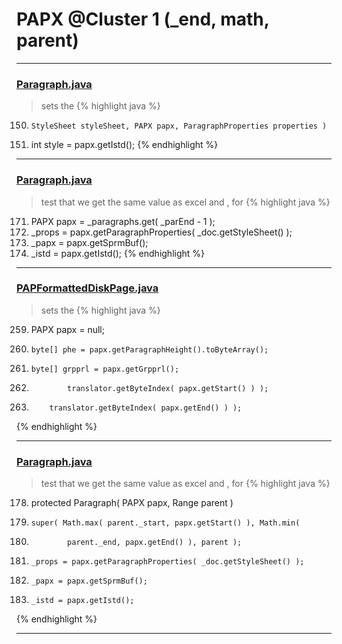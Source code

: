# PAPX @Cluster 1 (_end, math, parent)

***

### [Paragraph.java](https://searchcode.com/codesearch/view/97384407/)
> sets the 
{% highlight java %}
150.     StyleSheet styleSheet, PAPX papx, ParagraphProperties properties )
155. int style = papx.getIstd();
{% endhighlight %}

***

### [Paragraph.java](https://searchcode.com/codesearch/view/97384407/)
> test that we get the same value as excel and , for 
{% highlight java %}
171. PAPX papx = _paragraphs.get( _parEnd - 1 );
172. _props = papx.getParagraphProperties( _doc.getStyleSheet() );
173. _papx = papx.getSprmBuf();
174. _istd = papx.getIstd();
{% endhighlight %}

***

### [PAPFormattedDiskPage.java](https://searchcode.com/codesearch/view/97384195/)
> sets the 
{% highlight java %}
259. PAPX papx = null;
264.     byte[] phe = papx.getParagraphHeight().toByteArray();
265.     byte[] grpprl = papx.getGrpprl();
319.             translator.getByteIndex( papx.getStart() ) );
351.         translator.getByteIndex( papx.getEnd() ) );
{% endhighlight %}

***

### [Paragraph.java](https://searchcode.com/codesearch/view/97384407/)
> test that we get the same value as excel and , for 
{% highlight java %}
178. protected Paragraph( PAPX papx, Range parent )
180.     super( Math.max( parent._start, papx.getStart() ), Math.min(
181.             parent._end, papx.getEnd() ), parent );
182.     _props = papx.getParagraphProperties( _doc.getStyleSheet() );
183.     _papx = papx.getSprmBuf();
184.     _istd = papx.getIstd();
{% endhighlight %}

***

